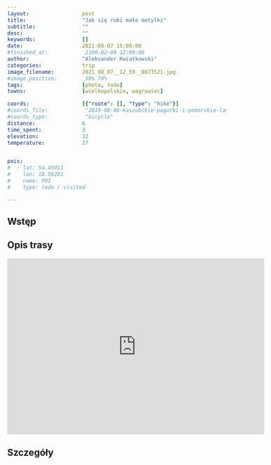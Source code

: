 ```yaml
---
layout:                 post
title:                  "Jak się robi małe motylki"
subtitle:               ""
desc:                   ""
keywords:               []
date:                   2021-08-07 15:00:00
#finished_at:            2100-02-09 12:00:00
author:                 "Aleksander Kwiatkowski"
categories:             trip
image_filename:         2021_08_07__12_59__8073521.jpg
#image_position:         50% 70%
tags:                   [photo, todo]
towns:                  [wielkopolskie, wagrowiec]

coords:                 [{"route": [], "type": "hike"}]
#coords_file:            "2019-06-08-kaszubskie-pagorki-i-pomorskie-lasy.json"
#coords_type:            "bicycle"
distance:               6
time_spent:             3
elevation:              12
temperature:            27


pois:
#  - lat: 54.45911
#    lon: 18.56281
#    name: POI
#    type: todo / visited

---
```



## Wstęp

## Opis trasy

<iframe height='405' width='590' frameborder='0' allowtransparency='true' scrolling='no' src='https://www.strava.com/activities/5769584594/embed/1616c13a0e21cd62915faf488e4a241c7c3d3046'></iframe>

## Szczegóły
